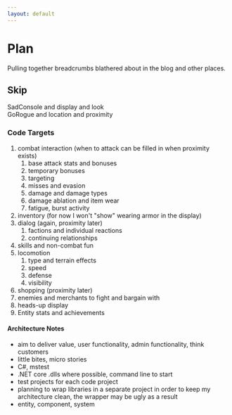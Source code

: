 ```yaml
---
layout: default
---
```


# Plan
Pulling together breadcrumbs blathered about in the blog and other places.

## Skip
SadConsole and display and look  
GoRogue and location and proximity  

### Code Targets
1. combat interaction (when to attack can be filled in when proximity exists)  
   1. base attack stats and bonuses
   1. temporary bonuses
   1. targeting
   1. misses and evasion
   1. damage and damage types
   1. damage ablation and item wear
   1. fatigue, burst activity
1. inventory (for now I won't "show" wearing armor in the display)  
1. dialog (again, proximity later)  
   1. factions and individual reactions
   1. continuing relationships
1. skills and non-combat fun
1. locomotion
   1. type and terrain effects
   1. speed
   1. defense
   1. visibility
1. shopping (proximity later)  
1. enemies and merchants to fight and bargain with  
1. heads-up display
1. Entity stats and achievements

#### Architecture Notes
* aim to deliver value, user functionality, admin functionality, think customers  
* little bites, micro stories  
* C#, mstest  
* .NET core .dlls where possible, command line to start  
* test projects for each code project  
* planning to wrap libraries in a separate project in order to keep my architecture clean, the wrapper may be ugly as a result  
* entity, component, system  

